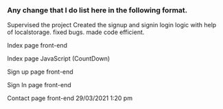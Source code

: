 ### Any change that I do list here in the following format.


Supervised the project
Created the signup and signin login logic with help of localstorage.
fixed bugs.
made code efficient.

Index page front-end

Index page JavaScript (CountDown)

Sign up page front-end

Sign In page front-end

Contact page front-end
29/03/2021 1:20 pm
